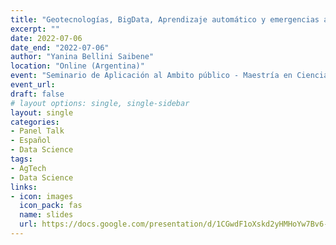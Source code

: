 ```yaml
---
title: "Geotecnologías, BigData, Aprendizaje automático y emergencias agropecuarias"
excerpt: ""
date: 2022-07-06
date_end: "2022-07-06"
author: "Yanina Bellini Saibene"
location: "Online (Argentina)"
event: "Seminario de Aplicación al Ambito público - Maestría en Ciencia de Datos - Univ. de San Andrés"
event_url: 
draft: false
# layout options: single, single-sidebar
layout: single
categories:
- Panel Talk
- Español
- Data Science
tags:
- AgTech
- Data Science
links:
- icon: images
  icon_pack: fas
  name: slides 
  url: https://docs.google.com/presentation/d/1CGwdF1oXskd2yHMHoYw7Bv6-PdYagdgm7q0Lc9Cooj4/edit?usp=sharing
---
```


